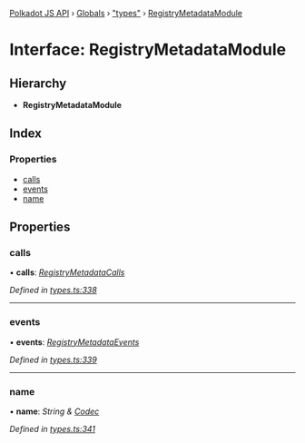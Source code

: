 [Polkadot JS API](../README.md) › [Globals](../globals.md) › ["types"](../modules/_types_.md) › [RegistryMetadataModule](_types_.registrymetadatamodule.md)

# Interface: RegistryMetadataModule

## Hierarchy

* **RegistryMetadataModule**

## Index

### Properties

* [calls](_types_.registrymetadatamodule.md#calls)
* [events](_types_.registrymetadatamodule.md#events)
* [name](_types_.registrymetadatamodule.md#name)

## Properties

###  calls

• **calls**: *[RegistryMetadataCalls](_types_.registrymetadatacalls.md)*

*Defined in [types.ts:338](https://github.com/polkadot-js/api/blob/011e24bd49/packages/types/src/types.ts#L338)*

___

###  events

• **events**: *[RegistryMetadataEvents](_types_.registrymetadataevents.md)*

*Defined in [types.ts:339](https://github.com/polkadot-js/api/blob/011e24bd49/packages/types/src/types.ts#L339)*

___

###  name

• **name**: *String & [Codec](_types_.codec.md)*

*Defined in [types.ts:341](https://github.com/polkadot-js/api/blob/011e24bd49/packages/types/src/types.ts#L341)*
